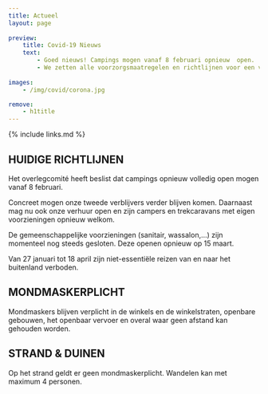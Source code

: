 ```yaml
---
title: Actueel
layout: page
    
preview:
    title: Covid-19 Nieuws
    text:
        - Goed nieuws! Campings mogen vanaf 8 februari opnieuw  open. 
        - We zetten alle voorzorgsmaatregelen en richtlijnen voor een veilig verblijf op een rijtje.
        
images: 
    - /img/covid/corona.jpg

remove:
    - h1title
---
```


{% include links.md %}

## HUIDIGE RICHTLIJNEN
Het overlegcomité heeft beslist dat campings opnieuw volledig open mogen vanaf 8 februari.

Concreet mogen onze tweede verblijvers verder blijven komen. Daarnaast mag nu ook onze verhuur open en zijn campers en trekcaravans met eigen voorzieningen opnieuw welkom. 

De gemeenschappelijke voorzieningen (sanitair, wassalon,...) zijn momenteel nog steeds gesloten. Deze openen opnieuw op 15 maart. 

Van 27 januari tot 18 april zijn niet-essentiële reizen van en naar het buitenland verboden.

## MONDMASKERPLICHT
Mondmaskers blijven verplicht in de winkels en de winkelstraten, openbare gebouwen,  het openbaar vervoer en overal waar geen afstand kan gehouden worden.


## STRAND & DUINEN
Op het strand geldt er geen mondmaskerplicht. Wandelen kan met maximum 4 personen.
